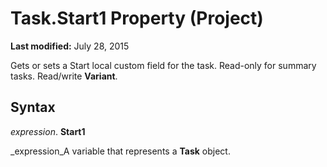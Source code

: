 
# Task.Start1 Property (Project)

 **Last modified:** July 28, 2015

Gets or sets a Start local custom field for the task. Read-only for summary tasks. Read/write  **Variant**.

## Syntax

 _expression_. **Start1**

 _expression_A variable that represents a  **Task** object.

